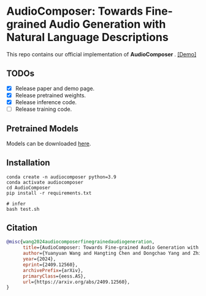 # AudioComposer: Towards Fine-grained Audio Generation with Natural Language Descriptions
This repo contains our official implementation of <strong> AudioComposer </strong>. [[Demo]](https://lavendery.github.io/AudioComposer/)

## TODOs
- [x] Release paper and demo page.
- [x] Release pretrained weights.
- [x] Release inference code.
- [ ] Release training code.

## Pretrained Models
Models can be downloaded [here](https://huggingface.co/lavendery/AudioComposer/tree/main).

## Installation
```
conda create -n audiocomposer python=3.9
conda activate audiocomposer
cd AudioComposer
pip install -r requirements.txt

# infer
bash test.sh
```

## Citation
```bibtex
@misc{wang2024audiocomposerfinegrainedaudiogeneration,
      title={AudioComposer: Towards Fine-grained Audio Generation with Natural Language Descriptions}, 
      author={Yuanyuan Wang and Hangting Chen and Dongchao Yang and Zhiyong Wu and Helen Meng and Xixin Wu},
      year={2024},
      eprint={2409.12560},
      archivePrefix={arXiv},
      primaryClass={eess.AS},
      url={https://arxiv.org/abs/2409.12560}, 
}
```